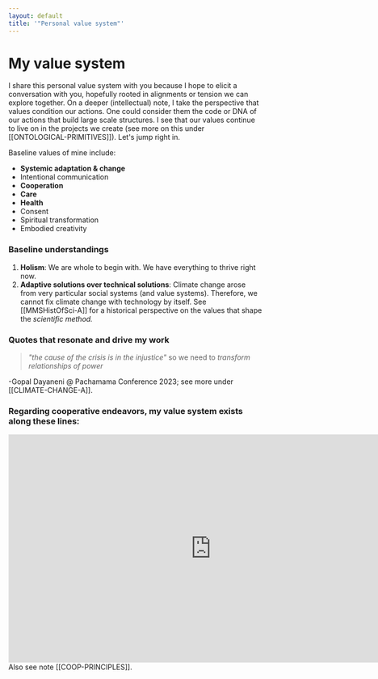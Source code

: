 ```yaml
---
layout: default
title: '"Personal value system"'
---
```

# My value system 
I share this personal value system with you because I hope to elicit a conversation with you, hopefully rooted in alignments or tension we can explore together. On a deeper (intellectual) note, I take the perspective that values condition our actions. One could consider them the code or DNA of our actions that build large scale structures. I see that our values continue to live on in the projects we create (see more on this under [[ONTOLOGICAL-PRIMITIVES]]). Let's jump right in. 

Baseline values of mine include:
- **Systemic adaptation & change**
- Intentional communication
- **Cooperation**
- **Care**
- **Health**
- Consent
- Spiritual transformation
- Embodied creativity

### Baseline understandings
1. **Holism**: We are whole to begin with. We have everything to thrive right now.
2. **Adaptive solutions over technical solutions**: Climate change arose from very particular social systems (and value systems). Therefore, we cannot fix climate change with technology by itself. See [[MMSHistOfSci-A]] for a historical perspective on the values that shape the *scientific method.*


### Quotes that resonate and drive my work
 >*"the cause of the crisis is in the injustice"* so we need to *transform relationships of power* 
 

-Gopal Dayaneni @ Pachamama Conference 2023; see more under [[CLIMATE-CHANGE-A]].


### Regarding cooperative endeavors, my value system exists along these lines:
<iframe style="border: 1px solid rgba(0, 0, 0, 0.1);" width="800" height="450" src="https://www.figma.com/embed?embed_host=share&url=https%3A%2F%2Fwww.figma.com%2Ffile%2FmD5UJsqvpUOGTyDATTcw2t%2Fweb-of-co-op-values%3Ftype%3Dwhiteboard%26t%3DfQMa0L0wEBQESzKN-1" allowfullscreen></iframe>
Also see note [[COOP-PRINCIPLES]].
